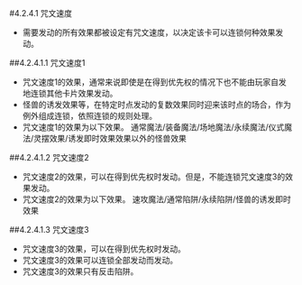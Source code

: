 #4.2.4.1        咒文速度
* 需要发动的所有效果都被设定有咒文速度，以决定该卡可以连锁何种效果发动。

##4.2.4.1.1        咒文速度1
* 咒文速度1的效果，通常来说即使是在得到优先权的情况下也不能由玩家自发地连锁其他卡片效果发动。
* 怪兽的诱发效果等，在特定时点发动的复数效果同时迎来该时点的场合，作为例外组成连锁，依照连锁的规则处理。
* 咒文速度1的效果为以下效果。
通常魔法/装备魔法/场地魔法/永续魔法/仪式魔法/灵摆效果/诱发即时效果效果以外的怪兽效果

##4.2.4.1.2        咒文速度2
* 咒文速度2的效果，可以在得到优先权时发动。但是，不能连锁咒文速度3的效果发动。
* 咒文速度2的效果为以下效果。
速攻魔法/通常陷阱/永续陷阱/怪兽的诱发即时效果

##4.2.4.1.3        咒文速度3
* 咒文速度3的效果，可以在得到优先权时发动。
* 咒文速度3的效果可以连锁全部发动而发动。
* 咒文速度3的效果只有反击陷阱。
